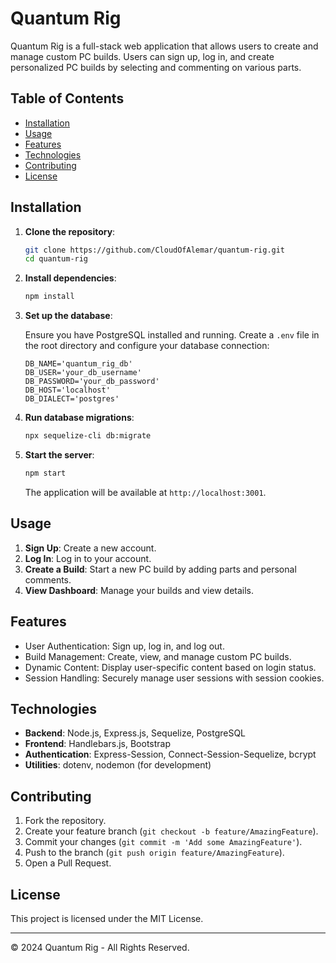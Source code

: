 # Quantum Rig

Quantum Rig is a full-stack web application that allows users to create and manage custom PC builds. Users can sign up, log in, and create personalized PC builds by selecting and commenting on various parts.

## Table of Contents

- [Installation](#installation)
- [Usage](#usage)
- [Features](#features)
- [Technologies](#technologies)
- [Contributing](#contributing)
- [License](#license)

## Installation

1. **Clone the repository**:

    ```bash
    git clone https://github.com/CloudOfAlemar/quantum-rig.git
    cd quantum-rig
    ```

2. **Install dependencies**:

    ```bash
    npm install
    ```

3. **Set up the database**:

    Ensure you have PostgreSQL installed and running. Create a `.env` file in the root directory and configure your database connection:

    ```env
    DB_NAME='quantum_rig_db'
    DB_USER='your_db_username'
    DB_PASSWORD='your_db_password'
    DB_HOST='localhost'
    DB_DIALECT='postgres'
    ```

4. **Run database migrations**:

    ```bash
    npx sequelize-cli db:migrate
    ```

5. **Start the server**:

    ```bash
    npm start
    ```

    The application will be available at `http://localhost:3001`.

## Usage

1. **Sign Up**: Create a new account.
2. **Log In**: Log in to your account.
3. **Create a Build**: Start a new PC build by adding parts and personal comments.
4. **View Dashboard**: Manage your builds and view details.

## Features

- User Authentication: Sign up, log in, and log out.
- Build Management: Create, view, and manage custom PC builds.
- Dynamic Content: Display user-specific content based on login status.
- Session Handling: Securely manage user sessions with session cookies.

## Technologies

- **Backend**: Node.js, Express.js, Sequelize, PostgreSQL
- **Frontend**: Handlebars.js, Bootstrap
- **Authentication**: Express-Session, Connect-Session-Sequelize, bcrypt
- **Utilities**: dotenv, nodemon (for development)

## Contributing

1. Fork the repository.
2. Create your feature branch (`git checkout -b feature/AmazingFeature`).
3. Commit your changes (`git commit -m 'Add some AmazingFeature'`).
4. Push to the branch (`git push origin feature/AmazingFeature`).
5. Open a Pull Request.

## License

This project is licensed under the MIT License.

---

© 2024 Quantum Rig - All Rights Reserved.
